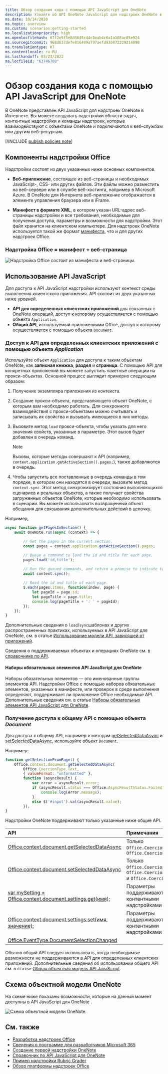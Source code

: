 ```yaml
---
title: Обзор создания кода с помощью API JavaScript для OneNote
description: Узнайте об API OneNote JavaScript для надстроек OneNote в Интернете.
ms.date: 10/14/2020
ms.topic: overview
ms.custom: scenarios:getting-started
ms.localizationpriority: high
ms.openlocfilehash: 67f2e5f5e8d3645c44c8eab4c6a1a168ac05e924
ms.sourcegitcommit: 968d637defe816449a797aefd930872229214898
ms.translationtype: HT
ms.contentlocale: ru-RU
ms.lasthandoff: 03/23/2022
ms.locfileid: "63746708"
---
```

# <a name="onenote-javascript-api-programming-overview"></a>Обзор создания кода с помощью API JavaScript для OneNote

В OneNote представлен API JavaScript для надстроек OneNote в Интернете. Вы можете создавать надстройки области задач, контентные надстройки и команды надстроек, которые взаимодействуют с объектами OneNote и подключаются к веб-службам или другим веб-ресурсам.

[!INCLUDE [publish policies note](../includes/note-publish-policies.md)]

## <a name="components-of-an-office-add-in"></a>Компоненты надстройки Office

Надстройки состоят из двух указанных ниже основных компонентов.

- **Веб-приложение**, состоящее из веб-страницы и необходимых JavaScript-, CSS- или других файлов. Эти файлы можно разместить на веб-сервере или в службе веб-хостинга, например в Microsoft Azure. В OneNote для Интернета веб-приложение отображается в элементе управления браузера или в iFrame.

- **Манифест в формате XML**, в котором указан URL-адрес веб-страницы надстройки и все требования, необходимые для получения доступа, параметры и возможности для надстройки. Этот файл хранится на клиентском компьютере. Для надстроек OneNote используется такой же формат [манифеста](../develop/add-in-manifests.md), что и для других надстроек Office.

### <a name="office-add-in--manifest--webpage"></a>Надстройка Office = манифест + веб-страница

![Надстройка Office состоит из манифеста и веб-страницы.](../images/onenote-add-in.png)

## <a name="using-the-javascript-api"></a>Использование API JavaScript

Для доступа к API JavaScript надстройки используют контекст среды выполнения клиентского приложения. API состоит из двух указанных ниже уровней.

- **API для определенных клиентских приложений** для связанных с OneNote операций, доступ к которому осуществляется с помощью объекта `Application`.
- **Общий API**, используемый приложениями Office, доступ к которому осуществляется с помощью объекта `Document`.

### <a name="accessing-the-application-specific-api-through-the-application-object"></a>Доступ к API для определенных клиентских приложений с помощью объекта *Application*

Используйте объект `Application` для доступа к таким объектам OneNote, как **записная книжка**, **раздел** и **страница**. С помощью API для конкретных приложений вы можете запустить пакетные операции на прокси-объектах. Основной процесс выглядит примерно следующим образом:

1. Получение экземпляра приложения из контекста.

2. Создание прокси-объекта, представляющего объект OneNote, с которым вам необходимо работать. Для синхронного взаимодействия с прокси-объектами можно считывать и записывать их свойства и вызывать имеющиеся в них методы.

3. Вызовите метод `load` прокси-объекта, чтобы указать для него значения свойств, указанные в параметре. Этот вызов будет добавлен в очередь команд.

   > [!NOTE]
   > Вызовы, которые методы совершают к API (например, `context.application.getActiveSection().pages;`), также добавляются в очередь.

4. Чтобы запустить все поставленные в очередь команды в том порядке, в котором они находятся в очереди, вызовите метод `context.sync`. Этот метод синхронизирует состояния выполняющихся сценариев и реальных объектов, а также получает свойства загруженных объектов OneNote, которые необходимо использовать в сценарии. Вы можете использовать возвращенный объект обещания для связывания дополнительных действий в цепочку.

Например,

```js
async function getPagesInSection() {
    await OneNote.run(async (context) => {

        // Get the pages in the current section.
        const pages = context.application.getActiveSection().pages;

        // Queue a command to load the id and title for each page.
        pages.load('id,title');

        // Run the queued commands, and return a promise to indicate task completion.
        await context.sync();
            
        // Read the id and title of each page.
        $.each(pages.items, function(index, page) {
            let pageId = page.id;
            let pageTitle = page.title;
            console.log(pageTitle + ': ' + pageId);
        });
    });
}
```

Дополнительные сведения о `load`/`sync`шаблонах и других распространенных практиках, используемых в API JavaScript для OneNote, см. в статье [Использование модели API, зависящей от приложений](../develop/application-specific-api-model.md).

Сведения о поддерживаемых объектах и операциях OneNote см. в [справочнике по API](../reference/overview/onenote-add-ins-javascript-reference.md).

#### <a name="onenote-javascript-api-requirement-sets"></a>Наборы обязательных элементов API JavaScript для OneNote

Наборы обязательных элементов — это именованные группы элементов API. Надстройки Office с помощью наборов обязательных элементов, указанных в манифесте, или проверок в среде выполнения определяют, поддерживает ли приложение Office необходимые API. Дополнительные сведения см. в статье [Наборы обязательных элементов API JavaScript для OneNote](../reference/requirement-sets/onenote-api-requirement-sets.md).

### <a name="accessing-the-common-api-through-the-document-object"></a>Получение доступа к общему API с помощью объекта *Document*

Для доступа к общему API, например к методам [getSelectedDataAsync](/javascript/api/office/office.document#office-office-document-getselecteddataasync-member(1)) и [setSelectedDataAsync](/javascript/api/office/office.document#office-office-document-setselecteddataasync-member(1)), используйте объект `Document`.

Например:  

```js
function getSelectionFromPage() {
    Office.context.document.getSelectedDataAsync(
        Office.CoercionType.Text,
        { valueFormat: "unformatted" },
        function (asyncResult) {
            var error = asyncResult.error;
            if (asyncResult.status === Office.AsyncResultStatus.Failed) {
                console.log(error.message);
            }
            else $('#input').val(asyncResult.value);
        });
}
```

Надстройки OneNote поддерживают только указанные ниже общие API.

| API | Примечания |
|:------|:------|
| [Office.context.document.getSelectedDataAsync](/javascript/api/office/office.document#office-office-document-getselecteddataasync-member(1)) | Только `Office.CoercionType.Text` и `Office.CoercionType.Matrix` |
| [Office.context.document.setSelectedDataAsync](/javascript/api/office/office.document#office-office-document-setselecteddataasync-member(1)) | Только `Office.CoercionType.Text`, `Office.CoercionType.Image` и `Office.CoercionType.Html` | 
| [var mySetting = Office.context.document.settings.get(имя);](/javascript/api/office/office.settings#office-office-settings-get-member(1)) | Параметры поддерживаются только контентными надстройками | 
| [Office.context.document.settings.set(имя, значение);](/javascript/api/office/office.settings#office-office-settings-set-member(1)) | Параметры поддерживаются только контентными надстройками | 
| [Office.EventType.DocumentSelectionChanged](/javascript/api/office/office.documentselectionchangedeventargs) ||

Обычно общий API следует использовать, когда необходимые возможности не поддерживаются в API для определенных клиентских приложений. Дополнительные сведения об использовании общего API см. в статье [Общая объектная модель API JavaScript](../develop/office-javascript-api-object-model.md).

<a name="om-diagram"></a>
## <a name="onenote-object-model-diagram"></a>Схема объектной модели OneNote
На схеме ниже показаны возможности, которые на данный момент доступны в API JavaScript для OneNote .

  ![Схема объектной модели OneNote.](../images/onenote-om.png)

## <a name="see-also"></a>См. также

- [Разработка надстроек Office](../develop/develop-overview.md)
- [Сведения о программе для разработчиков Microsoft 365](https://developer.microsoft.com/microsoft-365/dev-program)
- [Создание первой надстройки OneNote](../quickstarts/onenote-quickstart.md)
- [Справочник по API JavaScript для OneNote](../reference/overview/onenote-add-ins-javascript-reference.md)
- [Пример надстройки Rubric Grader](https://github.com/OfficeDev/OneNote-Add-in-Rubric-Grader)
- [Обзор платформы надстроек Office](../overview/office-add-ins.md)
